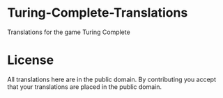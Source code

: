 # Turing-Complete-Translations
Translations for the game Turing Complete


# License
All translations here are in the public domain. By contributing you accept that your translations are placed in the public domain.
